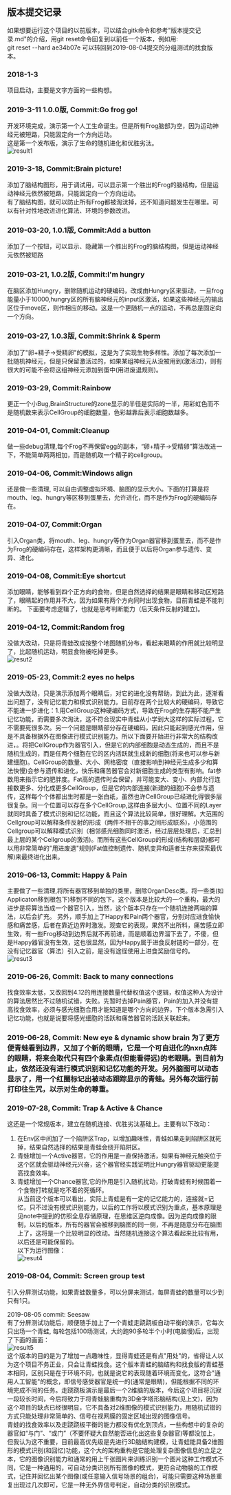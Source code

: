 ## 版本提交记录

如果想要运行这个项目的以前版本，可以结合gitk命令和参考"版本提交记录.md"的介绍，用git reset命令回复到以前任一个版本，例如用:   
git reset --hard ae34b07e 可以转回到2019-08-04提交的分组测试的找食版本。  


### 2018-1-3 
项目启动，主要是文字方面的一些构想。  

### 2019-3-11 1.0.0版, Commit:Go frog go!
开发环境完成，演示第一个人工生命诞生。但是所有Frog脑部为空，因为运动神经元被短路，只能固定向一个方向运动。  
这是第一个发布版，演示了生命的随机进化和优胜劣汰。   
![result1](https://gitee.com/drinkjava2/frog/raw/master/result1.gif)   

### 2019-3-18, Commit:Brain picture!
添加了脑结构图形，用于调试用，可以显示第一个胜出的Frog的脑结构，但是运动神经元依然被短路，只能固定向一个方向运动。  
有了脑结构图，就可以防止所有Frog都被淘汰掉，还不知道问题发生在哪里。可以有针对性地改进进化算法、环境的参数改进。  

### 2019-03-20, 1.0.1版, Commit:Add a button
添加了一个按钮，可以显示、隐藏第一个胜出的Frog的脑结构图，但是运动神经元依然被短路  

### 2019-03-21, 1.0.2版, Commit:I'm hungry
在脑区添加Hungry，删除随机运动的硬编码，改成由Hungry区来驱动，一旦frog能量小于10000,hungry区的所有脑神经元的input区激活，如果这些神经元的输出区位于move区，则作相应的移动。这是一个更随机一点的运动，不再总是固定向一个方向。 

### 2019-03-27, 1.0.3版, Commit:Shrink & Sperm
添加了"卵+精子->受精卵"的模拟，这是为了实现生物多样性。添加了每次添加一批随机神经元，但是只保留激活过的，如果某组神经元从没被用到(激活过)，则有很大的可能不会将这组神经元添加到蛋中(用进废退规则)。

### 2019-03-29, Commit:Rainbow
更正一个小Bug,BrainStructure的zone显示的半径是实际的一半，用彩虹色而不是随机数来表示CellGroup的细胞数量，色彩越靠后表示细胞数越多。

### 2019-04-01, Commit:Cleanup
做一些debug清理,每个Frog不再保留egg的副本，“卵+精子->受精卵”算法改进一下，不能简单两两相加，而是随机取一个精子的cellgroup。

### 2019-04-06, Commit:Windows align
还是做一些清理, 可以自由调整虚拟环境、脑图的显示大小。下面的打算是将mouth、leg、hungry等区移到蛋里去，允许进化，而不是作为Frog的硬编码存在。

### 2019-04-07, Commit:Organ
引入Organ类，将mouth、leg、hungry等作为Organ器官移到蛋里去，而不是作为Frog的硬编码存在，这样架构更清晰，而且便于以后将Organ参与遗传、变异、进化。

### 2019-04-08, Commit:Eye shortcut
添加眼睛，能够看到四个正方向的食物，但是自然选择的结果是眼睛和移动区短路了，眼睛起的作用并不大，因为如果有两个方向同时出现食物，目前青蛙是不能判断的。
下面要考虑逻辑了，也就是思考判断能力（后天条件反射的建立)。

### 2019-04-12, Commit:Random frog
没做大改动，只是将青蛙改成按整个地图随机分布，看起来眼睛的作用就比较明显了，比起随机运动，明显食物被吃掉更多。   
![resut2](https://gitee.com/drinkjava2/frog/raw/master/result2.gif)    

### 2019-05-23, Commit:2 eyes no helps
没做大改动，只是演示添加两个眼睛后，对它的进化没有帮助，到此为此，逐渐看出问题了，没有记忆能力和模式识别能力。目前存在两个比较大的硬编码，导致它不能进一步进化：1.用CellGroup这种硬编码方式，导致在Frog的生存期不能产生记忆功能，而需要多次淘汰，这不符合现实中青蛙从小学到大这样的实际过程，它不需要死很多次。另一个问题是眼睛部分存在硬编码，因此只能起到感光作用，但是不具备根据外在图像进行模式识别能力。所以下面要开始进行非常大的结构改进，。将把CellGroup作为器官引入，但是它的内部细胞是动态生成的，而且不是随机生成的，而是任两个细胞在它的区内活跃就生成新的细胞(将来也可以参与新建细胞)。CellGroup的数量、大小、网格密度（直接影响到神经元生成多少和算法快慢)会参与遗传和进化，快乐和痛苦器官会对新细胞生成的类型有影响。fat参数用来指示它的肥胖度。Fat高的遗传时会保留，并可能变大、变小、内部允行连接数更多、分化成更多CellGroup，但是它的内部连接(新建的细胞)不会参与遗传，这样每个个体都出生时都是一张白纸，虽然也许CellGroup已经进化得很多层很复杂。同一个位置可以存在多个CellGroup,这样由多层大小、位置不同的Layer就同时具备了模式识别和记忆功能，而且这个算法比较简单，很好理解。大范围的Cellgroup可以解释条件反射的形成（两件不相干的事之间形成联系)，小范围的Cellgroup可以解释模式识别（相邻感光细胞同时激活，经过层层处理后，汇总到最上层的某个Cellgroup的激活)。而所有这些CellGroup的形成(结构和层级)都可以用非常简单的"用进废退"规则(Fat值控制遗传、随机变异和适者生存来探索最优解)来最终进化出来。

### 2019-06-13, Commit: Happy & Pain
主要做了一些清理,将所有器官移到单独的类里，删除OrganDesc类。将一些类(如Applicaton移到根包下)移到不同的包下。这个版本是比较大的一个重构，最大的进步是将算法当成一个器官引入，当然，这个版本只存在一个随机连接两端的算法，以后会扩充。
另外，顺手加上了Happy和Pain两个器官，分别对应进食愉快感和痛苦感，后者在靠近边界时激发。观查它的表现，果然不出所料，痛苦感立即生效，有一些Frog移动到边界后就不再前进，而是顺着边界溜下去了，不傻，但是Happy器官没有生效，这也很显然，因为Happy属于进食反射链的一部分，在没有记忆器官（算法）引入之前，是没有途径使用上进食奖励信号的。  
![resut3](https://gitee.com/drinkjava2/frog/raw/master/result3.gif)   

### 2019-06-26, Commit: Back to many connections
找食效率太低，又改回到4.12的用连接数量代替权值这个逻辑，权值这种人为设计的算法居然比不过随机试错，失败。先暂时去掉Pain器官，Pain的加入并没有提高找食效率，必须与感光细胞合用才能知道是哪个方向的边界，下个版本急需引入记忆功能，也就是说要将感光细胞的活跃和痛苦器官的活跃关联起来。  

### 2019-06-28, Commit: New eye & dynamic show brain 为了更方便青蛙看到边界，又加了个新的眼睛，它是一个可自进化的nxn点阵的眼睛，将来会取代只有四个象素点(但能看得远)的老眼睛。到目前为止，依然还没有进行模式识别和记忆功能的开发。另外脑图可以动态显示了，用一个红圈标记出被动态跟踪显示的青蛙。另外每次运行前打印往生咒，以示对生命的尊重。  

### 2019-07-28, Commit: Trap & Active & Chance
这还是一个常规版本，建立在随机连接、优胜劣汰基础上。主要有以下改动：  
1. 在Env区中间加了一个陷阱区Trap，以增加趣味性，青蛙如果走到陷阱区就死掉，结果自然选择的结果是青蛙会绕开陷阱区。  
2. 青蛙增加一个Active器官，它的作用是一直保持激活，如果有神经元触突位于这个区就会驱动神经元兴奋，这个器官经实践证明比Hungry器官驱动更能提高找食效率。  
3. 青蛙增加一个Chance器官,它的作用是引入随机扰动，打破青蛙有时候围着一个食物打转就是吃不着的死循环。  
从当前这个版本可以看出，实际上青蛙是有一定的记忆能力的，连接就=记忆，只不过没有模式识别能力，以后的工作将以模式识别为重点，基本原理是见note中提到的仿照全息存储原理，在思维区逆向成像。因为逆向成像的限制，以后的版本，所有的器官会被移到脑图的同一侧，不再是随意分布在脑图上了，这将是一个比较明显的改动。当然随机连接这个算法看起来比较有用，以后还是可能保留的。  
以下为运行图像：  
![resut4](https://gitee.com/drinkjava2/frog/raw/master/result4.gif)    

### 2019-08-04, Commit: Screen group test  
引入分屏测试功能，如果青蛙数量多，可以分屏来测试，每屏青蛙的数量可以少到只有1只。  

2019-08-05 commit: Seesaw  
有了分屏测试功能后，顺便随手加上了一个青蛙走跷跷板自动平衡的演示，它每次只出场一个青蛙, 每轮包括100场测试，大约跑90多轮半个小时(电脑慢)后，出现了下面的画面：  
![result5](https://gitee.com/drinkjava2/frog/raw/master/result5_seesaw.gif)  
这个版本的目的是为了增加一点趣味性，显得青蛙还是有点"用处"的，省得让人以为这个项目不务正业，只会让青蛙找食。这个版本青蛙的脑结构和找食版的青蛙基本相同，区别只是在于环境不同，也就是说它的表现随着环境而变化，这符合"通用人工智能"的概念，即信号感受器官是统一的(通常是眼睛)，但能根据不同的环境完成不同的任务。走跷跷板演示是最后一个2维脑的版本，今后这个项目将沉寂一段较长时间，今后将致力于将青蛙脑重构为3D金字塔形脑结构(见上文)，因为这个项目的缺点已经很明显，它不具备对2维图像的模式识别能力，用随机试错的方式只能处理非常简单的、信号在视网膜的固定区域出现的图像信号。  
青蛙的找食效率以及走跷跷板平衡的能力都没有优化到顶点，一些构想中的复杂的器官如“与门”、“或门”（不要怀疑大自然能否进化出这些复杂器官)等都没加上，但我认为这不重要，目前最高优先级是先进行3D脑结构建模，让青蛙能具备2维图形的模式识别(和回忆)功能，这个大的架构重构是它能处理复杂图像信息的立足之本，它的图像识别能力和通常的用上千张图片来训练识别一个图片这种工作模式不同，它是一种通用的，可自动分类识别所有图像的模式，更符合动物脑的工作模式，记住并回忆出某个图像(或任意输入信号场景的组合)，可能只需要这种场景重复出现过几次即可，它是一种无外界信号判定，自动分类的识别模式。  